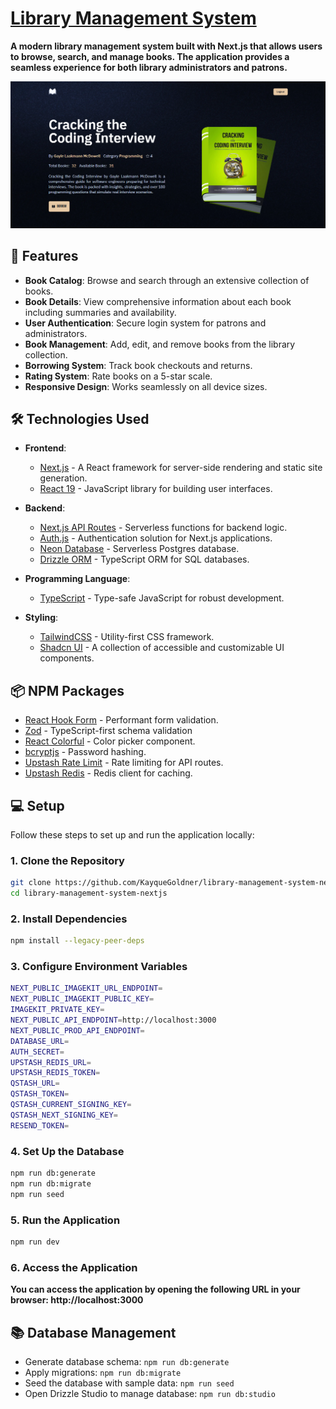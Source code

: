 # [Library Management System](https://library-management-system-nextjs.vercel.app/)  

**A modern library management system built with Next.js that allows users to browse, search, and manage books. The application provides a seamless experience for both library administrators and patrons.**

![Application Screenshot](/library-management-system.png "Application Screenshot")  

## 🚀 Features  

- **Book Catalog**: Browse and search through an extensive collection of books.  
- **Book Details**: View comprehensive information about each book including summaries and availability.
- **User Authentication**: Secure login system for patrons and administrators.
- **Book Management**: Add, edit, and remove books from the library collection.
- **Borrowing System**: Track book checkouts and returns.
- **Rating System**: Rate books on a 5-star scale.
- **Responsive Design**: Works seamlessly on all device sizes.


## 🛠️ Technologies Used  

- **Frontend**:  
  - [Next.js](https://nextjs.org/) - A React framework for server-side rendering and static site generation.  
  - [React 19](https://react.dev/) - JavaScript library for building user interfaces.

- **Backend**:  
  - [Next.js API Routes](https://nextjs.org/docs/pages/building-your-application/routing/api-routes) - Serverless functions for backend logic.
  - [Auth.js](https://authjs.dev/) - Authentication solution for Next.js applications.
  - [Neon Database](https://neon.tech/) - Serverless Postgres database.  
  - [Drizzle ORM](https://orm.drizzle.team/) - TypeScript ORM for SQL databases.

- **Programming Language**:  
  - [TypeScript](https://www.typescriptlang.org/) - Type-safe JavaScript for robust development.  

- **Styling**:  
  - [TailwindCSS](https://tailwindcss.com/) - Utility-first CSS framework.  
  - [Shadcn UI](https://ui.shadcn.com/) - A collection of accessible and customizable UI components.  

## 📦 NPM Packages  

- [React Hook Form](https://www.react-hook-form.com/) - Performant form validation.
- [Zod](https://zod.dev/) - TypeScript-first schema validation
- [React Colorful](https://www.npmjs.com/package/react-colorful) - Color picker component.
- [bcryptjs](https://www.npmjs.com/package/bcryptjs) - Password hashing.
- [Upstash Rate Limit](https://upstash.com/) - Rate limiting for API routes.
- [Upstash Redis](https://upstash.com/) - Redis client for caching.


## 💻 Setup

Follow these steps to set up and run the application locally:

### 1. Clone the Repository

```bash
git clone https://github.com/KayqueGoldner/library-management-system-nextjs.git
cd library-management-system-nextjs
```

### 2. Install Dependencies

```bash
npm install --legacy-peer-deps
```
### 3. Configure Environment Variables

```bash
NEXT_PUBLIC_IMAGEKIT_URL_ENDPOINT=
NEXT_PUBLIC_IMAGEKIT_PUBLIC_KEY=
IMAGEKIT_PRIVATE_KEY=
NEXT_PUBLIC_API_ENDPOINT=http://localhost:3000
NEXT_PUBLIC_PROD_API_ENDPOINT=
DATABASE_URL=
AUTH_SECRET=
UPSTASH_REDIS_URL=
UPSTASH_REDIS_TOKEN=
QSTASH_URL=
QSTASH_TOKEN=
QSTASH_CURRENT_SIGNING_KEY=
QSTASH_NEXT_SIGNING_KEY=
RESEND_TOKEN=
```

### 4. Set Up the Database

```bash
npm run db:generate
npm run db:migrate
npm run seed
```

### 5. Run the Application

```bash
npm run dev
```

### 6. Access the Application

**You can access the application by opening the following URL in your browser:
http://localhost:3000**

## 📚 Database Management  

- Generate database schema: `npm run db:generate`
- Apply migrations: `npm run db:migrate`
- Seed the database with sample data: `npm run seed`
- Open Drizzle Studio to manage database: `npm run db:studio`
